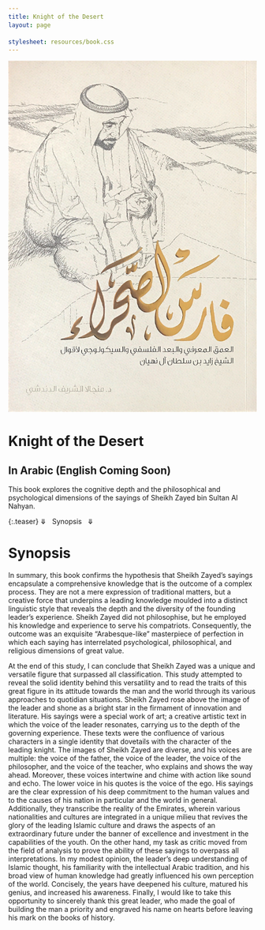 ```yaml
---
title: Knight of the Desert
layout: page

stylesheet: resources/book.css
---
```


<div class="book_preview_block">
  <img class="book_cover" src="resources/book_cover.jpg" alt="Book Cover">
  <div class="right_half">
    <h1>Knight of the Desert</h1>
    <h2>In Arabic (English Coming Soon)</h2>
    <p>This book explores the cognitive depth and the philosophical and psychological dimensions of the sayings of Sheikh Zayed bin Sultan Al Nahyan. </p>
  </div>
</div>

{:.teaser}
⤋ &nbsp; Synopsis &nbsp; ⤋

# Synopsis

In summary, this book confirms the hypothesis that Sheikh Zayed’s sayings encapsulate a comprehensive knowledge that is the outcome of a complex process. They are not a mere expression of traditional matters, but a creative force that underpins a leading knowledge moulded into a distinct linguistic style that reveals the depth and the diversity of the founding leader’s experience. Sheikh Zayed did not philosophise, but he employed his knowledge and experience to serve his compatriots. Consequently, the outcome was an exquisite “Arabesque-like” masterpiece of perfection in which each saying has interrelated psychological, philosophical, and religious dimensions of great value.

At the end of this study, I can conclude that Sheikh Zayed was a unique and versatile figure that surpassed all classification. This study attempted to reveal the solid identity behind this versatility and to read the traits of this great figure in its attitude towards the man and the world through its various approaches to quotidian situations. Sheikh Zayed rose above the image of the leader and shone as a bright star in the firmament of innovation and literature. His sayings were a special work of art; a creative artistic text in which the voice of the leader resonates, carrying us to the depth of the governing experience. These texts were the confluence of various characters in a single identity that dovetails with the character of the leading knight. The images of Sheikh Zayed are diverse, and his voices are multiple: the voice of the father, the voice of the leader, the voice of the philosopher, and the voice of the teacher, who explains and shows the way ahead. Moreover, these voices intertwine and chime with action like sound and echo. The lower voice in his quotes is the voice of the ego. His sayings are the clear expression of his deep commitment to the human values and to the causes of his nation in particular and the world in general. Additionally, they transcribe the reality of the Emirates, wherein various nationalities and cultures are integrated in a unique milieu that revives the glory of the leading Islamic culture and draws the aspects of an extraordinary future under the banner of excellence and investment in the capabilities of the youth. On the other hand, my task as critic moved from the field of analysis to prove the ability of these sayings to overpass all interpretations. In my modest opinion, the leader’s deep understanding of Islamic thought, his familiarity with the intellectual Arabic tradition, and his broad view of human knowledge had greatly influenced his own perception of the world. Concisely, the years have deepened his culture, matured his genius, and increased his awareness. Finally, I would like to take this opportunity to sincerely thank this great leader, who made the goal of building the man a priority and engraved his name on hearts before leaving his mark on the books of history.
